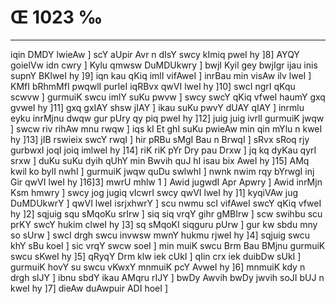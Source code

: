 # Œ 1023 ‰
---
iqin DMDY lwieAw ] scY aUpir Avr n dIsY swcy kImiq pweI hy ]8] AYQY
goielVw idn cwry ] Kylu qmwsw DuMDUkwry ] bwjI Kyil gey bwjIgr ijau
inis supnY BKlweI hy ]9] iqn kau qKiq imlI vifAweI ] inrBau min
visAw ilv lweI ] KMfI bRhmMfI pwqwlI purIeI iqRBvx qwVI lweI hy
]10] swcI ngrI qKqu scwvw ] gurmuiK swcu imlY suKu pwvw ] swcy swcY
qKiq vfweI haumY gxq gvweI hy ]11] gxq gxIAY shsw jIAY ] ikau
suKu pwvY dUAY qIAY ] inrmlu eyku inrMjnu dwqw gur pUry qy piq pweI hy
]12] juig juig ivrlI gurmuiK jwqw ] swcw riv rihAw mnu rwqw ] iqs
kI Et ghI suKu pwieAw min qin mYlu n kweI hy ]13] jIB rswieix swcY
rwqI ] hir pRBu sMgI Bau n BrwqI ] sRvx sRoq rjy gurbwxI joqI joiq
imlweI hy ]14] riK riK pYr Dry pau Drxw ] jq kq dyKau qyrI srxw ]
duKu suKu dyih qUhY min Bwvih quJ hI isau bix AweI hy ]15] AMq kwil ko
bylI nwhI ] gurmuiK jwqw quDu swlwhI ] nwnk nwim rqy bYrwgI inj Gir
qwVI lweI hy ]16]3] mwrU mhlw 1 ] Awid jugwdI Apr Apwry ] Awid
inrMjn Ksm hmwry ] swcy jog jugiq vIcwrI swcy qwVI lweI hy ]1]
kyqiVAw jug DuMDUkwrY ] qwVI lweI isrjxhwrY ] scu nwmu scI vifAweI
swcY qKiq vfweI hy ]2] sqjuig squ sMqoKu srIrw ] siq siq vrqY gihr
gMBIrw ] scw swihbu scu prKY swcY hukim clweI hy ]3] sq sMqoKI siqguru
pUrw ] gur kw sbdu mny so sUrw ] swcI drgh swcu invwsw mwnY hukmu
rjweI hy ]4] sqjuig swcu khY sBu koeI ] sic vrqY swcw soeI ] min
muiK swcu Brm Bau BMjnu gurmuiK swcu sKweI hy ]5] qRyqY Drm klw iek
cUkI ] qIin crx iek duibDw sUkI ] gurmuiK hovY su swcu vKwxY mnmuiK pcY
AvweI hy ]6] mnmuiK kdy n drgh sIJY ] ibnu sbdY ikau AMqru rIJY ]
bwDy Awvih bwDy jwvih soJI bUJ n kweI hy ]7] dieAw duAwpuir ADI hoeI
]
####
